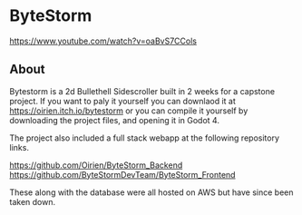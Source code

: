 # ByteStorm

https://www.youtube.com/watch?v=oaBvS7CCols

## About

Bytestorm is a 2d Bullethell Sidescroller built in 2 weeks for a capstone project. If you want to paly it yourself you can downlaod it at https://oirien.itch.io/bytestorm or you can compile it yourself by downloading the project files, and opening it in Godot 4.

The project also included a full stack webapp at the following repository links.

https://github.com/Oirien/ByteStorm_Backend
https://github.com/ByteStormDevTeam/ByteStorm_Frontend

These along with the database were all hosted on AWS but have since been taken down.
